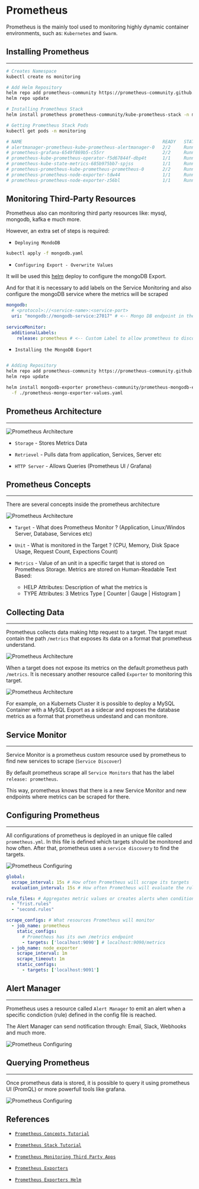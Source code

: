 # Prometheus

Prometheus is the mainly tool used to monitoring highly dynamic container environments, such as: `Kubernetes` and `Swarm`.

## Installing Prometheus
---

```bash
# Creates Namespace
kubectl create ns monitoring

# Add Helm Repository
helm repo add prometheus-community https://prometheus-community.github.io/helm-charts
helm repo update

# Installing Prometheus Stack
helm install prometheus prometheus-community/kube-prometheus-stack -n monitoring

# Getting Prometheus Stack Pods
kubectl get pods -n monitoring

# NAME                                                     READY   STATUS    RESTARTS   AGE
# alertmanager-prometheus-kube-prometheus-alertmanager-0   2/2     Running   0          42s
# prometheus-grafana-6549f869b5-c55rr                      2/2     Running   0          52s
# prometheus-kube-prometheus-operator-f5d67844f-dbp4t      1/1     Running   0          52s
# prometheus-kube-state-metrics-685b975bb7-spjss           1/1     Running   0          52s
# prometheus-prometheus-kube-prometheus-prometheus-0       2/2     Running   1          42s
# prometheus-prometheus-node-exporter-tdw44                1/1     Running   0          53s
# prometheus-prometheus-node-exporter-z56bl                1/1     Running   0          53s
``` 

## Monitoring Third-Party Resources

Prometheus also can monitoring third party resources like: mysql, mongodb, kafka e much more.

However, an extra set of steps is required:

- `Deploying MondoDB`

```bash
kubectl apply -f mongodb.yaml
```

- `Configuring Export - Overwrite Values`

It will be used this [helm](https://github.com/prometheus-community/helm-charts/tree/main/charts/prometheus-mongodb-exporter) deploy to configure the mongoDB Export. 

And for that it is necessary to add labels on the Service Monitoring and also configure the mongoDB service where the metrics will be scraped

```yaml
mongodb:
  # <protocol>://<service-name>:<service-port>
  uri: "mongodb://mongodb-service:27017" # <-- Mongo DB endpoint in the cluster
  
serviceMonitor:
  additionalLabels:
    release: prometheus # <-- Custom Label to allow prometheus to discover this Service Monitor
```

- `Installing the MongoDB Export`
```bash

# Adding Repository
helm repo add prometheus-community https://prometheus-community.github.io/helm-charts
helm repo update

helm install mongodb-exporter prometheus-community/prometheus-mongodb-exporter \
  -f ./prometheus-mongo-exporter-values.yaml
```

## Prometheus Architecture
---

![Prometheus Architecture](../../pictures/prometheus-architecture.png)

- `Storage` - Stores Metrics Data

- `Retrievel` - Pulls data from application, Services, Server etc

- `HTTP Server` - Allows Queries (Prometheus UI / Grafana)

## Prometheus Concepts
---

There are several concepts inside the prometheus architecture

![Prometheus Architecture](../../pictures/prometheus-concepts.png)

- `Target` - What does Prometheus Monitor ? (Application, Linux/Windos Server, Database, Services etc)

- `Unit` - What is monitored in the Target ? (CPU, Memory, Disk Space Usage, Request Count, Expections Count)

- `Metrics` - Value of an unit in a specific target that is stored on Prometheus Storage. Metrics are stored on Human-Readable Text Based:

  - HELP Attributes: Description of what the metrics is
  - TYPE Attributes: 3 Metrics Type [ Counter | Gauge | Histogram ] 

## Collecting Data
---

Prometheus collects data making http request to a target. The target must contain the path `/metrics` that exposes its data on a format that prometheus understand.

![Prometheus Architecture](../../pictures/prometheus-collecting-metrics.png)

When a target does not expose its metrics on the default prometheus path `/metrics`. It is necessary another resource called `Exporter` to monitoring this target.

![Prometheus Architecture](../../pictures/prometheus-exporter.png)

For example, on a Kubernets Cluster it is possible to deploy a MySQL Container with a MySQL Export as a sidecar and exposes the database metrics as a format that prometheus undestand and can monitore.

## Service Monitor
---

Service Monitor is a prometheus custom resource used by prometheus to find new services to scrape (`Service Discover`)

By default prometheus scrape all `Service Monitors` that has the label `release: prometheus`.

This way, prometheus knows that there is a new  Service Monitor and new endpoints where metrics can be scraped for there.

## Configuring Prometheus
---

All configurations of prometheus is deployed in an unique file called `prometheus.yml`. In this file is defined which targets should be monitored and how often. After that, prometheus uses a `service discovery` to find the targets.

![Prometheus Configuring](../../pictures/prometheus-configuring.png)

```yaml
global:
  scrape_interval: 15s # How often Prometheus will scrape its targets
  evaluation_interval: 15s # How often Prometheus will evaluate the rules on `rules_files` section

rule_files: # Aggregates metric values or creates alerts when condition met
  - "frist.rules"
  - "second.rules"

scrape_configs: # What resources Prometheus will monitor
  - job_name: prometheus
    static_configs:
      # Prometheus has its own /metrics endpoint
      - targets: ['localhost:9090'] # localhost:9090/metrics
  - job_name: node_exporter
    scrape_interval: 1m
    scrape_timeout: 1m
    static_configs:
      - targets: ['localhost:9091']

```

## Alert Manager
---

Prometheus uses a resource called `Alert Manager` to emit an alert when a specific condiction (rule) defined in the config file is reached.

The Alert Manager can send notification through: Email, Slack, Webhooks and much more.

![Prometheus Configuring](../../pictures/prometheus-alertmanager.png)

## Querying Prometheus
---

Once prometheus data is stored, it is possible to query it using prometheus UI (PromQL) or more powerfull tools like grafana.

![Prometheus Configuring](../../pictures/prometheus-querying.png)



## References

- [`Prometheus Concepts Tutorial`](https://www.youtube.com/watch?v=h4Sl21AKiDg&t=0s)

- [`Prometheus Stack Tutorial`](https://www.youtube.com/watch?v=QoDqxm7ybLc)

- [`Prometheus Monitoring Third Party Apps`](https://www.youtube.com/watch?v=mLPg49b33sA&t=0s&ab_channel=TechWorldwithNana)

- [`Prometheus Exporters`](https://prometheus.io/docs/instrumenting/exporters/)

- [`Prometheus Exporters Helm`](https://github.com/prometheus-community/helm-charts/tree/main/charts)